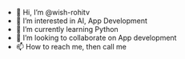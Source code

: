- 👋 Hi, I’m @wish-rohitv
- 👀 I’m interested in AI, App Development
- 🌱 I’m currently learning Python
- 💞️ I’m looking to collaborate on App development
- 📫 How to reach me, then call me

<!---
wish-rohitv/wish-rohitv is a ✨ special ✨ repository because its `README.md` (this file) appears on your GitHub profile.
You can click the Preview link to take a look at your changes.
--->
